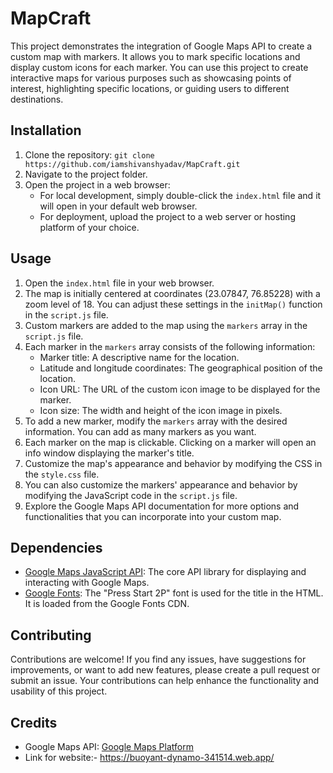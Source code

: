 # MapCraft

This project demonstrates the integration of Google Maps API to create a custom map with markers. It allows you to mark specific locations and display custom icons for each marker. You can use this project to create interactive maps for various purposes such as showcasing points of interest, highlighting specific locations, or guiding users to different destinations.

## Installation

1. Clone the repository: `git clone https://github.com/iamshivanshyadav/MapCraft.git`
2. Navigate to the project folder.
3. Open the project in a web browser:
   - For local development, simply double-click the `index.html` file and it will open in your default web browser.
   - For deployment, upload the project to a web server or hosting platform of your choice.

## Usage

1. Open the `index.html` file in your web browser.
2. The map is initially centered at coordinates (23.07847, 76.85228) with a zoom level of 18. You can adjust these settings in the `initMap()` function in the `script.js` file.
3. Custom markers are added to the map using the `markers` array in the `script.js` file.
4. Each marker in the `markers` array consists of the following information:
   - Marker title: A descriptive name for the location.
   - Latitude and longitude coordinates: The geographical position of the location.
   - Icon URL: The URL of the custom icon image to be displayed for the marker.
   - Icon size: The width and height of the icon image in pixels.
5. To add a new marker, modify the `markers` array with the desired information. You can add as many markers as you want.
6. Each marker on the map is clickable. Clicking on a marker will open an info window displaying the marker's title.
7. Customize the map's appearance and behavior by modifying the CSS in the `style.css` file.
8. You can also customize the markers' appearance and behavior by modifying the JavaScript code in the `script.js` file.
9. Explore the Google Maps API documentation for more options and functionalities that you can incorporate into your custom map.

## Dependencies

- [Google Maps JavaScript API](https://developers.google.com/maps/documentation/javascript/overview): The core API library for displaying and interacting with Google Maps.
- [Google Fonts](https://fonts.google.com/): The "Press Start 2P" font is used for the title in the HTML. It is loaded from the Google Fonts CDN.

## Contributing

Contributions are welcome! If you find any issues, have suggestions for improvements, or want to add new features, please create a pull request or submit an issue. Your contributions can help enhance the functionality and usability of this project.


## Credits

- Google Maps API: [Google Maps Platform](https://developers.google.com/maps)
- Link for website:- https://buoyant-dynamo-341514.web.app/
